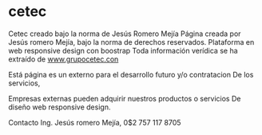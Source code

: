 # cetec
Cetec creado bajo la norma de Jesús Romero Mejía
Página creada por Jesús romero Mejía, bajo la norma de derechos reservados.
Plataforma en web responsive design con boostrap
Toda información verídica se ha extraído de www.grupocetec.con

Está página es un externo para el desarrollo futuro y/o contratacion
De los servicios, 

Empresas externas pueden adquirir nuestros productos o servicios
De diseño web responsive design.

Contacto
Ing. Jesús romero Mejía, 0$2 757 117 8705

